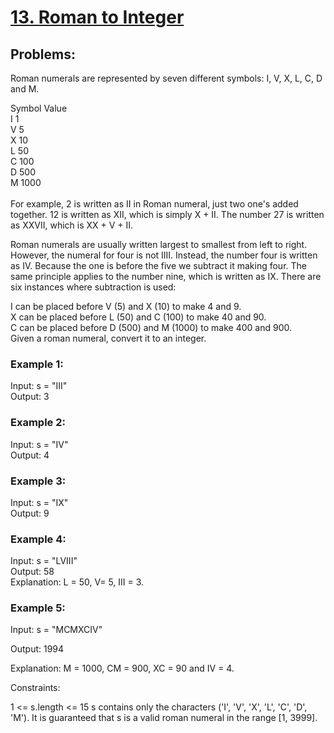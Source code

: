 # [13. Roman to Integer](https://leetcode.com/problems/roman-to-integer/)

## Problems:
Roman numerals are represented by seven different symbols: I, V, X, L, C, D and M.<br>

Symbol       Value<br>
I             1 <br>
V             5 <br>
X             10 <br>
L             50 <br>
C             100 <br>
D             500 <br>
M             1000 <br>
<br>
For example, 2 is written as II in Roman numeral, just two one's added together. 12 is written as XII, which is simply X + II. The number 27 is written as XXVII, which is XX + V + II.<br>

Roman numerals are usually written largest to smallest from left to right. However, the numeral for four is not IIII. Instead, the number four is written as IV. Because the one is before the five we subtract it making four. The same principle applies to the number nine, which is written as IX. There are six instances where subtraction is used:<br>

I can be placed before V (5) and X (10) to make 4 and 9. <br>
X can be placed before L (50) and C (100) to make 40 and 90. <br>
C can be placed before D (500) and M (1000) to make 400 and 900.<br>
Given a roman numeral, convert it to an integer.<br>


### Example 1:
Input: s = "III"<br>
Output: 3<br>

### Example 2:
Input: s = "IV"<br>
Output: 4<br>

### Example 3:
Input: s = "IX"<br>
Output: 9<br>

### Example 4:
Input: s = "LVIII"<br>
Output: 58<br>
Explanation: L = 50, V= 5, III = 3.<br>

### Example 5:

Input: s = "MCMXCIV"

Output: 1994

Explanation: M = 1000, CM = 900, XC = 90 and IV = 4.
 

Constraints:

1 <= s.length <= 15
s contains only the characters ('I', 'V', 'X', 'L', 'C', 'D', 'M').
It is guaranteed that s is a valid roman numeral in the range [1, 3999].